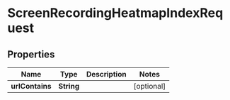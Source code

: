 

# ScreenRecordingHeatmapIndexRequest


## Properties

| Name | Type | Description | Notes |
|------------ | ------------- | ------------- | -------------|
|**urlContains** | **String** |  |  [optional] |



